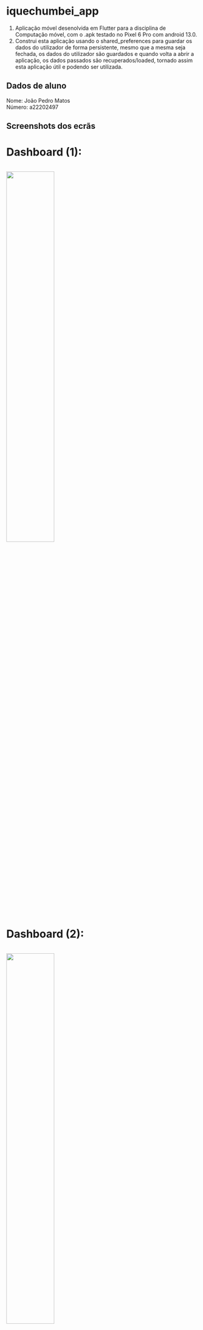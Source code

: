 # iquechumbei_app
1. Aplicação móvel desenolvida em Flutter para a disciplina de Computação móvel, 
com o .apk testado no Pixel 6 Pro com android 13.0.
2. Construi esta aplicação usando o shared_preferences para guardar os dados do utilizador de 
forma persistente, mesmo que a mesma seja fechada, os dados do utilizador são guardados e 
quando volta a abrir a aplicação, os dados passados são recuperados/loaded, 
tornado assim esta aplicação útil e podendo ser utilizada.

## Dados de aluno

Nome: João Pedro Matos <br />
Número: a22202497

## Screenshots dos ecrãs
# Dashboard (1): <br> <br> <img src="images/img.png" height="50%" width="50%"> 
# Dashboard (2): <br> <br> <img src="images/img_8.png" height="50%" width="50%"> 
# Dashboard (3): <br> <br><img src="images/img_10.png" height="50%" width="50%">
# Dashboard (4): <br> <br><img src="images/img_01.png" height="50%" width="50%">
# Lista de Avaliações: <br> <br><img src="images/img_1.png" height="50%" width="50%"> 
# Lista de Detalhe: <br> <br><img src="images/img_4.png" height="50%" width="50%"> 
# Lista de Detalhe (Share/Dealer): <br> <br><img src="images/img_5.png" height="50%" width="50%"> 
# Lista de Avaliações (Eliminar): <br> <br><img src="images/img_6.png" height="50%" width="50%"> 
# Lista de Avaliações (Eliminado): <br> <br><img src="images/img_7.png" height="50%" width="50%"> 
# Lista de Avaliações (Editar): <br> <br> missing
# Lista de Avaliações (Editado): <br> <br> missing
# Registo de Avaliação: <br> <br> <img src="images/img_2.png" height="50%" width="50%"> 
# Registo de Avaliação: <br> <br> <img src="images/img_3.png" height="50%" width="50%"> 


## Funcionalidades

<img src="images/img_9.png" height="50%" width="50%"> <br>

Segundo este quadro facultado pelo professor, a aplicação tem as seguintes funcionalidades:

1. Criação de uma lista de avaliações, com as seguintes características através de um formulário no 
ecrã de registo em que é pedido ao utilizador:
    1. Nome da disciplina
    2. Tipo de avaliação
    3. Data e hora da avaliação
    4. Nível de dificuldade esperado para essa avaliação
    5. Observações como campo opcional
2. Edição de uma avaliação com verficação de confirmação por parte do utilizador.
3. Eliminação de uma avaliação com verficação de confirmação por parte do utilizador.
4. Consulta do detalhe de uma avaliação em que temos a informação da avaliação, bem como a 
possibiliade de partilhar a mesma através da funcionalidade implementada Dealer.
5. Fiz um dashboard em que aparece o cálculo da média da dificuldade das avaliações para os próximos
7 dias, bem como entre os 7 e os 14 dias, assim como a lista das próximas avaliações num
período de 7 dias, identifcando o próprio dia/ dia seguinte a vermelho, e os restantes dias a 
laranja, ambos com a data e a hora da avaliação (achei pretinente na ótica do User Experience).
6. Por fim, foram feitos algum testes unitários que achei pretinentes.

## Dealer

<img src="images/img_11.png" height="50%" width="50%"> <br>
<img src="images/img_12.png" height="50%" width="50%"> <br>
<img src="images/img_5.png" height="50%" width="50%"> <br>
<img src="images/img_13.png" height="50%" width="50%"> <br>
(Neste print é mostrado o texto num mensagem de texto pronta a enviar)


A função dealer foi implementada com a função Share.share() mostrada em cima. 
Usei a biblioteca 'share' do flutter que permite partilhar o texto, passando-lhe a 
variável textToShare. Nota que foi necessário adicionar a dependencia no pubspec.yaml: share: ^2.0.4.
Também foi necessário fazer este import 'package:share/share.dart';
Assim, esta funcionalidade foi implementada no ecrã de detalhe com recurso ao botão Partilhar 
avaliação.



## Autoavaliação
Nota: 15 valores